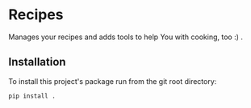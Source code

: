 # Recipes

Manages your recipes and adds tools to help You with cooking, too :) .

## Installation
To install this project's package run from the git root directory:
```
pip install .
```
